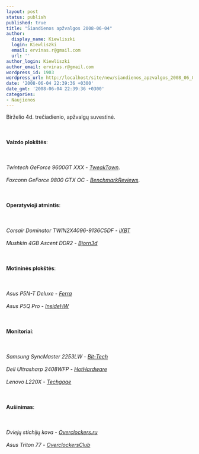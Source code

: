```yaml
---
layout: post
status: publish
published: true
title: "Šiandienos apžvalgos 2008-06-04"
author:
  display_name: Kiewliszki
  login: Kiewliszki
  email: ervinas.r@gmail.com
  url: ''
author_login: Kiewliszki
author_email: ervinas.r@gmail.com
wordpress_id: 1903
wordpress_url: http://localhost/site/new/siandienos_apzvalgos_2008_06_04/
date: '2008-06-04 22:39:36 +0300'
date_gmt: '2008-06-04 22:39:36 +0300'
categories:
- Naujienos
---
```

<p>Birželio 4d. trečiadienio, apžvalgų suvestinė.<br />
<br><br />
<br><b>Vaizdo plokštės</b>:<br />
<br><br />
<br><i>Twintech GeForce 9600GT XXX</i> - <a class="ns" href="http://www.tweaktown.com/reviews/1447/twintech_geforce_9600gt_xxt_oc_edition/index.html"><i>TweakTown</i></a>.<br />
<br><i>Foxconn GeForce 9800 GTX OC</i> - <a class="ns" href="http://benchmarkreviews.com/index.php?option=com_content&amp;task=view&amp;id=181&amp;Itemid=72"><i>BenchmarkReviews</i></a>.<br />
<br><br />
<br><b>Operatyvioji atmintis</b>:<br />
<br><br />
<br><i>Corsair Dominator TWIN2X4096-9136C5DF</i> - <a class="ns" href="http://www.ixbt.com/mainboard/memdb-corsair-dominator-twin2x4096-9136c5df.shtml"><i>iXBT</i></a><br />
<br><i>Mushkin 4GB Ascent DDR2</i> - <a class="ns" href="http://www.bjorn3d.com/read.php?cID=1283"><i>Bjorn3d</i></a><br />
<br><br />
<br><b>Motininės plokštės</b>:<br />
<br><br />
<br><i>Asus P5N-T Deluxe</i> - <a class="ns" href="http://www.ferra.ru/online/system/79212/"><i>Ferra</i></a> <br />
<br><i>Asus P5Q Pro</i> - <a class="ns" href="http://www.insidehw.com/Reviews/Motherboards/ASUS-P5Q-Pro.html"><i>InsideHW</i></a><br />
<br><br />
<br><b>Monitoriai</b>:<br />
<br><br />
<br><i>Samsung SyncMaster 2253LW</i> - <a class="ns" href="http://www.bit-tech.net/hardware/2008/06/04/samsung-syncmaster-2253lw-21-6in-widescreen/1"><i>Bit-Tech</i></a> <br />
<br><i>Dell Ultrasharp 2408WFP</i> - <a class="ns" href="http://www.hothardware.com/Articles/Dell_Ultrasharp_2408WFP_24_Display/"><i>HotHardware</i></a><br />
<br><i>Lenovo L220X</i> - <a class="ns" href="http://techgage.com/article/lenovo_l220x_22_widescreen_lcd_monitor"><i>Techgage</i></a><br />
<br><br />
<br><b>Aušinimas</b>:<br />
<br><br />
<br><i>Dviejų stichijų kova</i> - <a class="ns" href="http://www.overclockers.ru/lab/29328.shtml"><i>Overclockers.ru</i></a> <br />
<br><i>Asus Triton 77</i> - <a class="ns" href="http://www.overclockersclub.com/reviews/asus_triton_77/"><i>OverclockersClub</i></a> <br />
<br><br />
<br><br />
<br><br />
<br><br />
<br><br />
<br><br />
<br></p>
